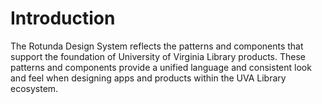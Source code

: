 # Introduction

The Rotunda Design System reflects the patterns and components that support the foundation of University of Virginia Library products. These patterns and components provide a unified language and consistent look and feel when designing apps and products within the UVA Library ecosystem.
